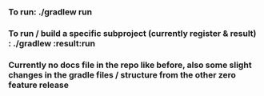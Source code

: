 ### To run: ./gradlew run

### To run / build a specific subproject (currently register & result) : ./gradlew :result:run

### Currently no docs file in the repo like before, also some slight changes in the gradle files / structure from the other zero feature release